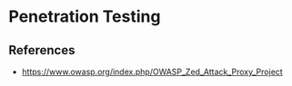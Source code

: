 # Penetration Testing

## References

- <https://www.owasp.org/index.php/OWASP_Zed_Attack_Proxy_Project>

